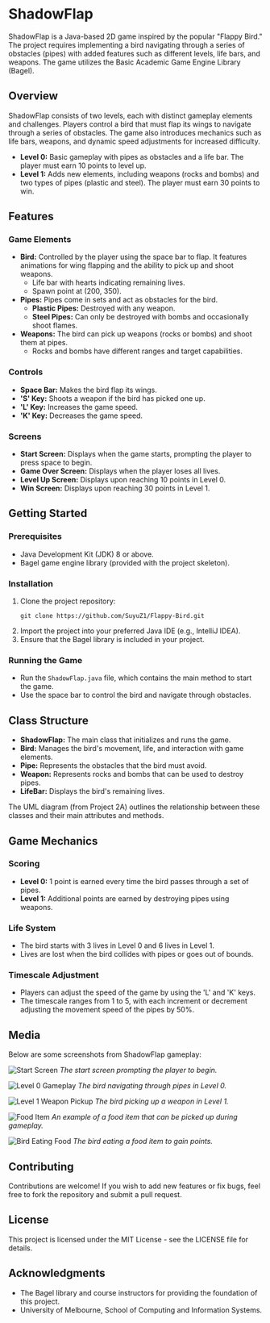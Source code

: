 # ShadowFlap

ShadowFlap is a Java-based 2D game inspired by the popular "Flappy Bird."     The project requires implementing a bird navigating through a series of obstacles (pipes) with added features such as different levels, life bars, and weapons.   The game utilizes the Basic Academic Game Engine Library (Bagel).

## Overview

ShadowFlap consists of two levels, each with distinct gameplay elements and challenges. Players control a bird that must flap its wings to navigate through a series of obstacles. The game also introduces mechanics such as life bars, weapons, and dynamic speed adjustments for increased difficulty.

- **Level 0:** Basic gameplay with pipes as obstacles and a life bar. The player must earn 10 points to level up.
- **Level 1:** Adds new elements, including weapons (rocks and bombs) and two types of pipes (plastic and steel). The player must earn 30 points to win.

## Features

### Game Elements

- **Bird:** Controlled by the player using the space bar to flap. It features animations for wing flapping and the ability to pick up and shoot weapons.
  - Life bar with hearts indicating remaining lives.
  - Spawn point at (200, 350).
- **Pipes:** Pipes come in sets and act as obstacles for the bird.
  - **Plastic Pipes:** Destroyed with any weapon.
  - **Steel Pipes:** Can only be destroyed with bombs and occasionally shoot flames.
- **Weapons:** The bird can pick up weapons (rocks or bombs) and shoot them at pipes.
  - Rocks and bombs have different ranges and target capabilities.

### Controls

- **Space Bar:** Makes the bird flap its wings.
- **'S' Key:** Shoots a weapon if the bird has picked one up.
- **'L' Key:** Increases the game speed.
- **'K' Key:** Decreases the game speed.

### Screens

- **Start Screen:** Displays when the game starts, prompting the player to press space to begin.
- **Game Over Screen:** Displays when the player loses all lives.
- **Level Up Screen:** Displays upon reaching 10 points in Level 0.
- **Win Screen:** Displays upon reaching 30 points in Level 1.

## Getting Started

### Prerequisites

- Java Development Kit (JDK) 8 or above.
- Bagel game engine library (provided with the project skeleton).

### Installation

1. Clone the project repository:
   ```
   git clone https://github.com/SuyuZ1/Flappy-Bird.git
   ```
2. Import the project into your preferred Java IDE (e.g., IntelliJ IDEA).
3. Ensure that the Bagel library is included in your project.

### Running the Game

- Run the `ShadowFlap.java` file, which contains the main method to start the game.
- Use the space bar to control the bird and navigate through obstacles.

## Class Structure

- **ShadowFlap:** The main class that initializes and runs the game.
- **Bird:** Manages the bird's movement, life, and interaction with game elements.
- **Pipe:** Represents the obstacles that the bird must avoid.
- **Weapon:** Represents rocks and bombs that can be used to destroy pipes.
- **LifeBar:** Displays the bird's remaining lives.

The UML diagram (from Project 2A) outlines the relationship between these classes and their main attributes and methods.

## Game Mechanics

### Scoring

- **Level 0:** 1 point is earned every time the bird passes through a set of pipes.
- **Level 1:** Additional points are earned by destroying pipes using weapons.

### Life System

- The bird starts with 3 lives in Level 0 and 6 lives in Level 1.
- Lives are lost when the bird collides with pipes or goes out of bounds.

### Timescale Adjustment

- Players can adjust the speed of the game by using the 'L' and 'K' keys.
- The timescale ranges from 1 to 5, with each increment or decrement adjusting the movement speed of the pipes by 50%.

## Media

Below are some screenshots from ShadowFlap gameplay:

![Start Screen](images/start_screen.png)
*The start screen prompting the player to begin.*

![Level 0 Gameplay](images/level0_gameplay.png)
*The bird navigating through pipes in Level 0.*

![Level 1 Weapon Pickup](images/level1_weapon.png)
*The bird picking up a weapon in Level 1.*

![Food Item](images/food_item.png)
*An example of a food item that can be picked up during gameplay.*

![Bird Eating Food](images/bird_eating.png)
*The bird eating a food item to gain points.*

## Contributing

Contributions are welcome! If you wish to add new features or fix bugs, feel free to fork the repository and submit a pull request.

## License

This project is licensed under the MIT License - see the LICENSE file for details.

## Acknowledgments

- The Bagel library and course instructors for providing the foundation of this project.
- University of Melbourne, School of Computing and Information Systems.

